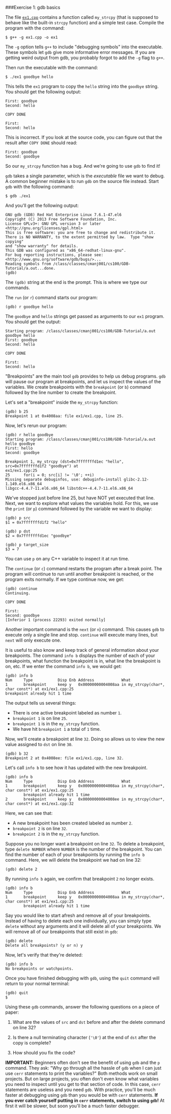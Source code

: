 ###Exercise 1: gdb basics

The file [`ex1.cpp`](ex1.cpp) contains a function called `my_strcpy` (that is supposed to behave like the built-in `strcpy` function) and a simple test case.
Compile the program with the command:
```
$ g++ -g ex1.cpp -o ex1
```
The `-g` option tells `g++` to include "debugging symbols" into the executable.
These symbols let `gdb` give more informative error messages.
If you are getting weird output from gdb, you probably forgot to add the `-g` flag to `g++`.

Then run the executable with the command:
```
$ ./ex1 goodbye hello
```
This tells the `ex1` program to copy the `hello` string into the `goodbye` string.
You should get the following output:
```
First: goodbye
Second: hello

COPY DONE

First:
Second: hello
```

This is incorrect.
If you look at the source code, you can figure out that the result after `COPY DONE` should read:
```
First: goodbye
Second: goodbye
```
So our `my_strcpy` function has a bug.
And we're going to use `gdb` to find it!

`gdb` takes a single parameter, which is the *executable* file we want to debug.
A common beginner mistake is to run `gdb` on the source file instead.
Start `gdb` with the following command:
```
$ gdb ./ex1
```
And you'll get the following output:
```
GNU gdb (GDB) Red Hat Enterprise Linux 7.6.1-47.el6
Copyright (C) 2013 Free Software Foundation, Inc.
License GPLv3+: GNU GPL version 3 or later <http://gnu.org/licenses/gpl.html>
This is free software: you are free to change and redistribute it.
There is NO WARRANTY, to the extent permitted by law.  Type "show copying"
and "show warranty" for details.
This GDB was configured as "x86_64-redhat-linux-gnu".
For bug reporting instructions, please see:
<http://www.gnu.org/software/gdb/bugs/>...
Reading symbols from /class/classes/cmanj001/cs100/GDB-Tutorial/a.out...done.
(gdb)
```
The `(gdb)` string at the end is the prompt.
This is where we type our commands.

The `run` (or `r`) command starts our program:
```
(gdb) r goodbye hello
```
The `goodbye` and `hello` strings get passed as arguments to our `ex1` program.
You should get the output:
```
Starting program: /class/classes/cmanj001/cs100/GDB-Tutorial/a.out goodbye hello
First: goodbye
Second: hello

COPY DONE

First:
Second: hello
```

"Breakpoints" are the main tool `gdb` provides to help us debug programs.
`gdb` will pause our program at breakpoints, and let us inspect the values of the variables.
We create breakpoints with the `breakpoint` (or `b`) command followed by the line number to create the breakpoint.

Let's set a "breakpoint" inside the `my_strcpy` function:
```
(gdb) b 25
Breakpoint 1 at 0x4008aa: file ex1/ex1.cpp, line 25.
```

Now, let's rerun our program:
```
(gdb) r hello goodbye
Starting program: /class/classes/cmanj001/cs100/GDB-Tutorial/a.out hello goodbye
First: hello
Second: goodbye

Breakpoint 1, my_strcpy (dst=0x7fffffffd1ec "hello", src=0x7fffffffd1f2 "goodbye") at
ex1/ex1.cpp:25
25      for(i = 0; src[i] != '\0'; ++i)
Missing separate debuginfos, use: debuginfo-install glibc-2.12-1.149.el6.x86_64
libgcc-4.4.7-11.el6.x86_64 libstdc++-4.4.7-11.el6.x86_64
```

We've stopped just before line 25, but have NOT yet executed that line.
Next, we want to explore what values the variables hold.
For this, we use the `print` (or `p`) command followed by the variable we want to display:
```
(gdb) p src
$1 = 0x7fffffffd1f2 "hello"

(gdb) p dst
$2 = 0x7fffffffd1ec "goodbye"

(gdb) p target_size
$3 = 7
```
You can use `p` on any C++ variable to inspect it at run time.

The `continue` (or `c`) command restarts the program after a break point.
The program will continue to run until another breakpoint is reached, or the program exits normally.
If we type continue now, we get:
```
(gdb) continue
Continuing.

COPY DONE

First:
Second: goodbye
[Inferior 1 (process 22293) exited normally]
```
Another important command is the `next` (or `n`) command.
This causes `gdb` to execute only a single line and stop.
`continue` will execute many lines, but `next` will only execute one.

It is useful to also know and keep track of general information about your breakpoints.
The command `info b` displays the number of each of your breakpoints, what function the breakpoint is in, what line the breakpoint is on, etc.
If we enter the command `info b`, we would get:

```
(gdb) info b
Num     Type           Disp Enb Address            What
1       breakpoint     keep y   0x00000000004008aa in my_strcpy(char*, char const*) at ex1/ex1.cpp:25
breakpoint already hit 1 time
```

The output tells us several things:
* There is one active breakpoint labeled as number `1`.
* `breakpoint 1` is on line `25`.
* `breakpoint 1` is in the `my_strcpy` function.
* We have hit `breakpoint 1` a total of `1` time.

Now, we'll create a breakpoint at line `32`.
Doing so allows us to view the new value assigned to `dst` on line `30`.

```
(gdb) b 32
Breakpoint 2 at 0x4008ee: file ex1/ex1.cpp, line 32.
```

Let's call `info b` to see how it has updated with the new breakpoint.

```
(gdb) info b
Num     Type           Disp Enb Address            What
1       breakpoint     keep y   0x00000000004008aa in my_strcpy(char*, char const*) at ex1/ex1.cpp:25
        breakpoint already hit 1 time
2       breakpoint     keep y   0x00000000004008ee in my_strcpy(char*, char const*) at ex1/ex1.cpp:32
```

Here, we can see that:
* A new breakpoint has been created labeled as number `2`.
* `breakpoint 2` is on line `32`.
* `breakpoint 2` is in the `my_strcpy` function.

Suppose you no longer want a breakpoint on line `32`.
To delete a breakpoint, type ```delete NUMBER``` where ```NUMBER``` is the number of the breakpoint.
You can find the number of each of your breakpoints by running the `info b` command.
Here, we will delete the breakpoint we had on line 32:

```
(gdb) delete 2
```

By running `info b` again, we confirm that breakpoint `2` no longer exists.

```
(gdb) info b
Num     Type           Disp Enb Address            What
1       breakpoint     keep y   0x00000000004008aa in my_strcpy(char*, char const*) at ex1/ex1.cpp:25
        breakpoint already hit 1 time
```

Say you would like to start afresh and remove all of your breakpoints.
Instead of having to delete each one individually, you can simply type ```delete``` without any arguments and it will delete all of your breakpoints.
We will remove all of our breakpoints that still exist in `gdb`:

```
(gdb) delete
Delete all breakpoints? (y or n) y
```

Now, let's verify that they're deleted:

```
(gdb) info b
No breakpoints or watchpoints.
```

Once you have finished debugging with `gdb`, using the `quit` command will return to your normal terminal:

```
(gdb) quit
$
```


Using these `gdb` commands, answer the following questions on a piece of paper:

1. What are the values of `src` and `dst` before and after the delete command on line 32?

2. Is there a null terminating character (`'\0'`) at the end of `dst` after the copy is complete?

3. How should you fix the code?

**IMPORTANT:**
Beginners often don't see the benefit of using `gdb` and the `p` command.
They ask: "Why go through all the hassle of `gdb` when I can just use `cerr` statements to print the variables?"
Both methods work on small projects.
But on large projects, you often don't even know what variables you need to inspect until you get to that section of code.
In this case, `cerr` statements are useless and you need `gdb`.
With practice, you'll be much faster at debugging using `gdb` than you would be with `cerr` statements.
**If you ever catch yourself putting in `cerr` statements, switch to using `gdb`!**
At first it will be slower, but soon you'll be a much faster debugger.

